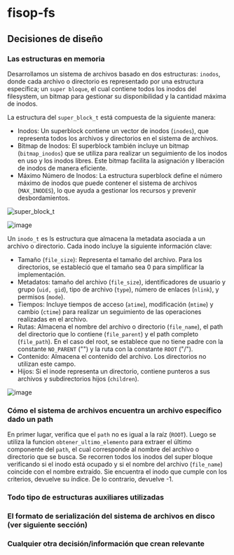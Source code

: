 # fisop-fs

## Decisiones de diseño

### Las estructuras en memoria

Desarrollamos un sistema de archivos basado en dos estructuras: `inodos`, donde cada archivo o directorio es representado por una estructura específica; un `super bloque`, el cual contiene todos los inodos del filesystem, un bitmap para gestionar su disponibilidad y la cantidad máxima de inodos.

La estructura del `super_block_t` está compuesta de la siguiente manera:
- Inodos: Un superblock contiene un vector de inodos (`inodes`), que representa todos los archivos y directorios en el sistema de archivos.
- Bitmap de Inodos: El superblock también incluye un bitmap (`bitmap_inodos`) que se utiliza para realizar un seguimiento de los inodos en uso y los inodos libres. Este bitmap facilita la asignación y liberación de inodos de manera eficiente.
- Máximo Número de Inodos: La estructura superblock define el número máximo de inodos que puede contener el sistema de archivos (`MAX_INODES`), lo que ayuda a gestionar los recursos y prevenir desbordamientos.

![super_block_t](https://github.com/fiubatps/sisop_2024a_g28/assets/86395729/390f922b-3fcb-449a-b4e1-33e08fa1753f)

![image](https://github.com/fiubatps/sisop_2024a_g28/assets/86395729/005fd3ed-cba3-453c-9925-f7e6e5253053)


Un `inodo_t` es ls estructura que almacena la metadata asociada a un archivo o directorio. Cada inodo incluye la siguiente información clave:
- Tamaño (`file_size`): Representa el tamaño del archivo. Para los directorios, se estableció que el tamaño sea 0 para simplificar la implementación.
- Metadatos: tamaño del archivo (`file_size`), identificadores de usuario y grupo (`uid, gid`), tipo de archivo (`type`), número de enlaces (`nlink`), y permisos (`mode`).
- Tiempos: Incluye tiempos de acceso (`atime`), modificación (`mtime`) y cambio (`ctime`) para realizar un seguimiento de las operaciones realizadas en el archivo.
- Rutas: Almacena el nombre del archivo o directorio (`file_name`), el path del directorio que lo contiene (`file_parent`) y el path completo (`file_path`). En el caso del root, se establece que no tiene padre con la constante `NO_PARENT` ("") y la ruta con la constante `ROOT` ("/").
- Contenido: Almacena el contenido del archivo. Los directorios no utilizan este campo.
- Hijos: Si el inode representa un directorio, contiene punteros a sus archivos y subdirectorios hijos (`children`).
  
![image](https://github.com/fiubatps/sisop_2024a_g28/assets/86395729/6c4a1882-3de3-4859-b62e-6d7607f58796)


### Cómo el sistema de archivos encuentra un archivo específico dado un path

En primer lugar, verifica que el `path` no es igual a la raíz (`ROOT`). Luego se utiliza la funcion `obtener_ultimo_elemento` para extraer el último componente del `path`, el cual corresponde al nombre del archivo o directorio que se busca. Se recorren todos los inodos del super bloque verificando si el inodo está ocupado y si el nombre del archivo (`file_name`) coincide con el nombre extraído. Sie encuentra el inodo que cumple con los criterios, devuelve su índice. De lo contrario, devuelve -1.

### Todo tipo de estructuras auxiliares utilizadas

### El formato de serialización del sistema de archivos en disco (ver siguiente sección)

### Cualquier otra decisión/información que crean relevante
